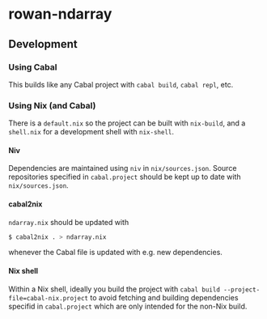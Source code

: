 # rowan-ndarray

## Development

### Using Cabal

This builds like any Cabal project with `cabal build`, `cabal repl`, etc.

### Using Nix (and Cabal)

There is a `default.nix` so the project can be built with `nix-build`, and a
`shell.nix` for a development shell with `nix-shell`.

#### Niv

Dependencies are maintained using `niv` in `nix/sources.json`.
Source repositories specified in `cabal.project` should be kept up to date with
`nix/sources.json`.

#### cabal2nix

`ndarray.nix` should be updated with

```sh
$ cabal2nix . > ndarray.nix
```

whenever the Cabal file is updated with e.g. new dependencies.

#### Nix shell

Within a Nix shell, ideally you build the project with
`cabal build --project-file=cabal-nix.project` to avoid fetching and building
dependencies specifid in `cabal.project` which are only intended for the
non-Nix build.
